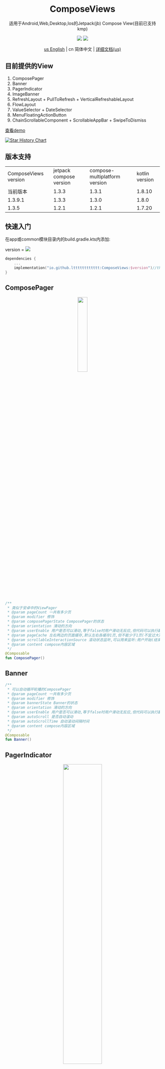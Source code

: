 <h1 align="center">ComposeViews</h1>

<p align="center">适用于Android,Web,Desktop,Ios的Jetpack(jb) Compose View(目前已支持kmp)</p>

<p align="center">
<img src="https://img.shields.io/badge/license-Apache%202-blue.svg?maxAge=2592000">
<img src="https://img.shields.io/maven-central/v/io.github.ltttttttttttt/ComposeViews"/>
</p>

<div align="center"><a href="https://github.com/ltttttttttttt/ComposeViews/blob/main/README.md">us English</a> | cn 简体中文 | <a href="https://sakurajimamaii.github.io/ComposeViewsDocs/">详细文档(us)</a></div>

## 目前提供的View

1. ComposePager
2. Banner
3. PagerIndicator
4. ImageBanner
5. RefreshLayout + PullToRefresh + VerticalRefreshableLayout
6. FlowLayout
7. ValueSelector + DateSelector
8. MenuFloatingActionButton
9. ChainScrollableComponent + ScrollableAppBar + SwipeToDismiss

<a href="https://github.com/ltttttttttttt/ComposeViews/blob/main/md_resource/compose_views_demo.apk">
查看demo</a>

[![Star History Chart](https://api.star-history.com/svg?repos=ltttttttttttt/ComposeViews&type=Date)](https://star-history.com/#ltttttttttttt/ComposeViews&Date)

## 版本支持

<table broder="1">
<tr><td>ComposeViews version</td><td>jetpack compose version</td><td>compose-multiplatform version</td><td>kotlin version</td></tr>
<tr><td>当前版本</td><td>1.3.3</td><td>1.3.1</td><td>1.8.10</td></tr>
<tr><td>1.3.9.1</td><td>1.3.3</td><td>1.3.0</td><td>1.8.0</td></tr>
<tr><td>1.3.5</td><td>1.2.1</td><td>1.2.1</td><td>1.7.20</td></tr>
</table>

## 快速入门

在app或common模块目录内的build.gradle.kts内添加:

version = [![](https://img.shields.io/maven-central/v/io.github.ltttttttttttt/ComposeViews)](https://repo1.maven.org/maven2/io/github/ltttttttttttt/ComposeViews/)

```kotlin
dependencies {
    ...
    implementation("io.github.ltttttttttttt:ComposeViews:$version")//this,比如1.3.8
}
```

## ComposePager

<div align=center><img src="md_resource/compose_pager.gif" width=25%></div>

```kotlin
/**
 * 类似于安卓中的ViewPager
 * @param pageCount 一共有多少页
 * @param modifier 修饰
 * @param composePagerState ComposePager的状态
 * @param orientation 滑动的方向
 * @param userEnable 用户是否可以滑动,等于false时用户滑动无反应,但代码可以执行翻页
 * @param pageCache 左右两边的页面缓存,默认左右各缓存1页,但不能少于1页(不宜过大)
 * @param scrollableInteractionSource 滚动状态监听,可以用来监听:用户开始(结束,取消)滑动等事件,使用可以参考[Banner]
 * @param content compose内容区域
 */
@Composable
fun ComposePager()
```

## Banner

```kotlin
/**
 * 可以自动循环轮播的ComposePager
 * @param pageCount 一共有多少页
 * @param modifier 修饰
 * @param bannerState Banner的状态
 * @param orientation 滑动的方向
 * @param userEnable 用户是否可以滑动,等于false时用户滑动无反应,但代码可以执行翻页
 * @param autoScroll 是否自动滚动
 * @param autoScrollTime 自动滚动间隔时间
 * @param content compose内容区域
 */
@Composable
fun Banner()
```

## PagerIndicator

<div align=center><img src="md_resource/image_banner.gif" width=50%></div>

<div align=center><img src="md_resource/text_pager_indicator.gif" width=50%></div>

```kotlin
/**
 * 适用于Pager的指示器
 * @param size 指示器数量
 * @param offsetPercentWithSelectFlow 选中的指示器的偏移百分比
 * @param selectIndexFlow 选中的索引
 * @param indicatorItem 未被选中的指示器
 * @param selectIndicatorItem 被选中的指示器
 * @param modifier 修饰
 * @param margin 指示器之间的间距
 * @param orientation 指示器排列方向
 * @param userCanScroll 用户是否可以滚动
 */
@Composable
fun PagerIndicator()

/**
 * 适用于Pager的文本指示器
 * @param texts 文本列表
 * @param offsetPercentWithSelectFlow 选中的指示器的偏移百分比
 * @param selectIndexFlow 选中的索引
 * @param fontSize 未被选中的文字大小
 * @param selectFontSize 被选中的文字大小
 * @param textColor 未被选中的文字颜色
 * @param selectTextColor 被选中的文字颜色
 * @param selectIndicatorColor 指示器的颜色
 * @param onIndicatorClick 指示器的点击事件
 * @param modifier 修饰
 * @param margin 指示器之间的间距(两边也有,保证即使选中的指示器较大,也不容易超出控件区域)
 * @param userCanScroll 用户是否可以滚动
 */
@Composable
fun TextPagerIndicator()
```

## ImageBanner

```kotlin
/**
 * 展示图片的Banner
 * @param imageSize 图片数量
 * @param imageContent 放置图片的content
 * @param indicatorItem 未被选中的指示器,如果为null则不展示指示器
 * @param selectIndicatorItem 被选中的指示器,如果为null则不展示指示器
 * @param modifier 修饰
 * @param bannerState Banner的状态
 * @param orientation 滑动的方向
 * @param autoScroll 是否自动滚动
 * @param autoScrollTime 自动滚动间隔时间
 */
@Composable
fun ImageBanner()
```

## RefreshLayout

<div align=center><img src="md_resource/refresh_layout.gif" width=30%></div>

```kotlin
/**
 * 可以任意方向拖动刷新的容器
 * @param refreshContent 刷新布局内容区域
 * @param refreshLayoutState RefreshLayout的状态,可以调用[rememberRefreshLayoutState]方法创建state并传入一个刷新时触发的回调
 * @param modifier 修饰
 * @param refreshContentThreshold 刷新布局拖动的阈值,拖动超过多少松开才算真的刷新,如果为null,表示为[refreshContent]的宽或高
 * @param composePosition 设置刷新布局所在的位置,并且间接指定了滑动方向
 * @param contentIsMove content组件是否在刷新时跟着移动,true的效果类似于PullToRefresh,false的效果类似于SwipeRefreshLayout
 * @param dragEfficiency 拖动的'有效率',比如默认是手指拖动20px,只能拖出10px
 * @param isSupportCanNotScrollCompose 是否需要支持无法滚动的组件,为true的话内部会套一层可滚动组件
 * @param userEnable 用户是否可以拖动,等于false时用户拖动无反应,但代码可以修改刷新状态
 * @param content compose内容区域
 */
@Composable
fun RefreshLayout()

/**
 * 下拉刷新
 * @param refreshLayoutState RefreshLayout的状态
 * @param modifier 修饰
 * @param refreshContent 刷新布局内容区域
 * @param content compose内容区域
 */
@Composable
fun PullToRefresh()

/**
 * 下拉刷新+上拉加载,如果内部不支持上下滑动的话,则无法使用(可以给modifier加上[verticalScroll]修饰)
 * @param topRefreshLayoutState top的刷新布局的state,可以调用[rememberRefreshLayoutState]方法创建state并传入一个刷新时触发的回调
 * @param bottomRefreshLayoutState bottom的刷新布局的state,可以调用[rememberRefreshLayoutState]方法创建state并传入一个刷新时触发的回调
 * @param modifier 修饰
 * @param topRefreshContent top的刷新布局的content,有默认样式,可以传入lambda自定义
 * @param bottomIsLoadFinish bottom刷新布局是否刷新完成
 * @param bottomRefreshContent bottom的刷新布局的content,有默认样式,可以传入lambda自定义
 * @param content 内容
 */
@Composable
fun VerticalRefreshableLayout()
```

## FlowLayout

<div align=center><img src="md_resource/flow_layout.png" width=40%></div>

```kotlin
/**
 * 可以自动换行的线性布局
 * @param modifier 修饰
 * @param orientation 排列的方向,[Orientation.Horizontal]时会先横向排列,一排放不下会换到下一行继续横向排列
 * @param horizontalAlignment 子级在横向上的位置
 * @param verticalAlignment 子级在竖向上的位置
 * @param horizontalMargin 子级与子级在横向上的间距
 * @param verticalMargin 子级与子级在竖向上的间距
 * @param maxLines 最多能放多少行(或列)
 * @param content compose内容区域
 */
@Composable
fun FlowLayout()

/**
 * 可以自动确定选中状态的[FlowLayout]
 */
@Composable
fun LabelsFlowLayout()
```

## ValueSelector and DateSelector

<div align=center><img src="md_resource/date_selector.gif" width=30%></div>

```kotlin
/**
 * 日期选择器
 * @param state DateSelector的状态
 * @param modifier 修饰
 * @param isLoop 值列表是否可循环
 */
@Composable
fun DateSelector()

/**
 * 值选择器
 */
@Composable
fun ValueSelector()
```

## MenuFloatingActionButton

<div align=center><img src="md_resource/fab.gif" width=20%></div>

```kotlin
/**
 * 带菜单的Fab
 * @param icon 菜单图标
 * @param label 菜单提示文本
 * @param srcIconColor 图标颜色
 * @param labelTextColor 提示文本内容颜色
 * @param labelBackgroundColor 提示文本内容区域背景色
 * @param fabBackgroundColor Fab按钮背景色
 */
@Composable
fun MenuFloatingActionButton()
```

## ChainScrollableComponent

<div align=center><img src="md_resource/scrollable_app_bar.gif" width=40%></div>

<div align=center><img src="md_resource/swipe_to_dismiss.gif" width=20%></div>

```kotlin
/**
 * 链式(联动)滚动组件
 * @param minScrollPosition 最小滚动位置(距离指定方向的顶点)
 * @param maxScrollPosition 最大滚动位置(距离指定方向的顶点)
 * @param chainContent 链式(联动)滚动的compose组件,scrollOffset: 滚动位置(位于最小和最大之间)
 * @param modifier 修饰
 * @param onScrollStop 停止滚动时回调
 * @param composePosition 设置bar布局所在的位置,并且间接指定了滑动方向
 * @param chainMode 联动方式
 * @param content compose内容区域,需要内容是在相应方向可滚动的,并且需要自行给内容设置相应方向的PaddingValues或padding
 */
@Composable
fun ChainScrollableComponent()

/**
 * 可伸缩顶部导航栏
 * @param title 顶部导航栏标题
 * @param background 背景图片
 * @param modifier 修饰
 * @param onScrollStop 停止滚动时回调
 * @param minScrollPosition 最小滚动位置(距离指定方向的顶点)
 * @param maxScrollPosition 最大滚动位置(距离指定方向的顶点)
 * @param navigationIcon 顶部导航栏图标，默认为返回键
 * @param composePosition 设置bar布局所在的位置,并且间接指定了滑动方向
 * @param chainMode 联动方式
 * @param content compose内容区域,需要内容是在相应方向可滚动的,并且需要自行给内容设置相应方向的PaddingValues或padding
 */
@Composable
fun ScrollableAppBar()

/**
 * 滑动删除控件
 * @param minScrollPosition 最小滚动位置(距离指定方向的顶点)
 * @param maxScrollPosition 最大滚动位置(距离指定方向的顶点)
 * @param backgroundContent 等待拖出的compose内容区域
 * @param modifier 修饰
 * @param contentIsMove compose内容区域是否跟着移动
 * @param content compose内容区域,需要内容是横向可滚动的,并且需要自行给内容设置相应方向的PaddingValues或padding
 */
@Composable
fun SwipeToDismiss()
```

# 更多

<div align=center><img src="md_resource/star_bar.gif" width=20%></div>

<div align=center><img src="md_resource/text_field.png" width=30%></div>

```kotlin
/**
 * 没有点击效果的Button
 */
@Composable
fun ButtonWithNotRipple()

/**
 * 星星选择和展示控件
 */
@Composable
fun StarBar()

/**
 * 进度条控件
 */
@Composable
fun BasicsProgressBar()

/**
 * 更方便易用的TextField(文本输入框)
 */
@Composable
fun GoodTextField()

/**
 * 更方便易用的TextField,适用于输入密码的情况 
 * api和[GoodTextField]基本一样
 */
@Composable
fun PasswordTextField()
```

## 联系方式

Kotlin交流群(QQ): 101786950

## 感谢

<h6>最后感谢<a href="https://www.jetbrains.com/?from=ltviews" target="_blank">JetBrains</a>对本项目的支持<h6>
